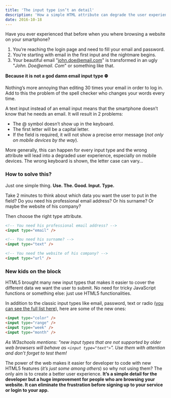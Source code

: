 ```yaml
---
title: 'The input type isn’t an detail'
description: 'How a simple HTML attribute can degrade the user experience of your visitors.'
date: 2016-10-18
---
```


Have you ever experienced that before when you where browsing a website on your smartphone?

1. You’re reaching the login page and need to fill your email and password.
2. You’re starting with email in the first input and the nightmare begins.
3. Your beautiful email "john.doe@email.com" is transformed in an ugly "_John. Doe@email. Com_" or something like that.

**Because it is not a god damn email input type ⛔️**

Nothing’s more annoying than editing 30 times your email in order to log in. Add to this the problem of the spell checker who changes your words every time.

A text input instead of an email input means that the smartphone doesn’t know that he needs an email. It will result in 2 problems:

- The @ symbol doesn’t show up in the keyboard.
- The first letter will be a capital letter.
- If the field is required, it will not show a precise error message (_not only on mobile devices by the way_).

More generally, this can happen for every input type and the wrong attribute will lead into a degraded user experience, especially on mobile devices. The wrong keyboard is shown, the letter case can vary…

### How to solve this?

Just one simple thing. **Use. The. Good. Input. Type.**

Take 2 minutes to think about which data you want the user to put in the field? Do you need his professional email address? Or his surname? Or maybe the website of his company?

Then choose the right type attribute.

```html
<!-- You need his professional email address? -->
<input type="email" />

<!-- You need his surname? -->
<input type="text" />

<!-- You need the website of his company? -->
<input type="url" />
```

### New kids on the block

HTML5 brought many new input types that makes it easier to cover the different data we want the user to submit. No need for tricky JavaScript functions or something else: just use HTML5 functionalities.

In addition to the classic input types like email, password, text or radio ([you can see the full list here](http://www.w3schools.com/html/html_form_input_types.asp)), here are some of the new ones:

```html
<input type="color" />
<input type="range" />
<input type="week" />
<input type="month" />
```

_As W3schools mentions: "new input types that are not supported by older web browsers will behave as `<input type="text">`". Use them with attention and don’t forget to test them!_

The power of the web makes it easier for developer to code with new HTML5 features (_it’s just some among others_) so why not using them? The only aim is to create a better user experience. **It’s a simple detail for the developer but a huge improvement for people who are browsing your website. It can eliminate the frustration before signing up to your service or login to your app.**
